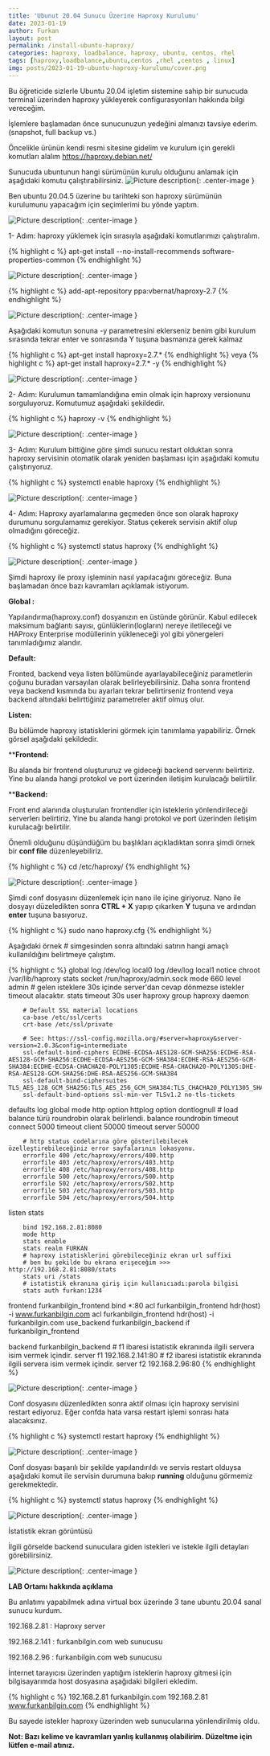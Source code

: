 ```yaml
---
title: 'Ubunut 20.04 Sunucu Üzerine Haproxy Kurulumu'
date: 2023-01-19
author: Furkan
layout: post
permalink: /install-ubuntu-haproxy/
categories: haproxy, loadbalance, haproxy, ubuntu, centos, rhel
tags: [haproxy,loadbalance,ubuntu,centos ,rhel ,centos , linux]
img: posts/2023-01-19-ubuntu-haproxy-kurulumu/cover.png
---
```


Bu öğreticide sizlerle Ubuntu 20.04 işletim sistemine sahip bir sunucuda terminal üzerinden haproxy yükleyerek configurasyonları hakkında bilgi vereceğim.

İşlemlere başlamadan önce sunucunuzun yedeğini almanızı tavsiye ederim. (snapshot, full backup vs.)

Öncelikle ürünün kendi resmi sitesine gidelim ve kurulum için gerekli komutları alalım
https://haproxy.debian.net/

Sunucuda ubuntunun hangi sürümünün kurulu olduğunu anlamak için aşağıdaki komutu çalıştırabilirsiniz.
![Picture description](/assets/img/posts/2023-01-19-ubuntu-haproxy-kurulumu/hostnamectl.png){: .center-image }

Ben ubuntu 20.04.5 üzerine bu tarihteki son haproxy sürümünün kurulumunu yapacağım için seçimlerimi bu yönde yaptım.

![Picture description](/assets/img/posts/2023-01-19-ubuntu-haproxy-kurulumu/command.png){: .center-image }

1- Adım: haproxy yüklemek için sırasıyla aşağıdaki komutlarımızı çalıştıralım.

{% highlight c %}
apt-get install --no-install-recommends software-properties-common
{% endhighlight %}

![Picture description](/assets/img/posts/2023-01-19-ubuntu-haproxy-kurulumu/ha-noins-rec.png){: .center-image }

{% highlight c %}
add-apt-repository ppa:vbernat/haproxy-2.7
{% endhighlight %}

![Picture description](/assets/img/posts/2023-01-19-ubuntu-haproxy-kurulumu/ha-add-repo.png){: .center-image }

Aşağıdaki komutun sonuna -y parametresini eklerseniz benim gibi kurulum sırasında tekrar enter ve sonrasında Y tuşuna basmanıza gerek kalmaz

{% highlight c %}
apt-get install haproxy=2.7.\*
{% endhighlight %}
veya
{% highlight c %}
apt-get install haproxy=2.7.\* -y
{% endhighlight %}

![Picture description](/assets/img/posts/2023-01-19-ubuntu-haproxy-kurulumu/ha-install.png){: .center-image }

2- Adım: Kurulumun tamamlandığına emin olmak için haproxy versionunu sorguluyoruz. Komutumuz aşağıdaki şekildedir.

{% highlight c %}
    haproxy -v
{% endhighlight %}

![Picture description](/assets/img/posts/2023-01-19-ubuntu-haproxy-kurulumu/haproxy-v.png){: .center-image }

3- Adım: Kurulum bittiğine göre şimdi sunucu restart olduktan sonra haproxy servisinin otomatik olarak yeniden başlaması için aşağıdaki komutu çalıştırıyoruz.

{% highlight c %}
systemctl enable haproxy
{% endhighlight %}

![Picture description](/assets/img/posts/2023-01-19-ubuntu-haproxy-kurulumu/ha-enable.png){: .center-image }

4- Adım: Haproxy ayarlamalarına geçmeden önce son olarak haproxy durumunu sorgulamamız gerekiyor. Status çekerek servisin aktif olup olmadığını göreceğiz.

{% highlight c %}
systemctl status haproxy
{% endhighlight %}

![Picture description](/assets/img/posts/2023-01-19-ubuntu-haproxy-kurulumu/ha-status.png){: .center-image }

Şimdi haproxy ile proxy işleminin nasıl yapılacağını göreceğiz.
Buna başlamadan önce bazı kavramları açıklamak istiyorum.

**Global :**

Yapılandırma(haproxy.conf) dosyanızın en üstünde görünür. Kabul edilecek maksimum bağlantı sayısı, günlüklerin(logların) nereye iletileceği ve HAProxy Enterprise modüllerinin yükleneceği yol gibi yönergeleri tanımladığımız alandır.

**Default:**

Fronted, backend veya listen bölümünde ayarlayabileceğiniz parametlerin çoğunu buradan varsayılan olarak belirleyebilirsiniz. Daha sonra frontend veya backend kısmında bu ayarları tekrar belirtirseniz frontend veya backend altındaki belirttiğiniz parametreler aktif olmuş olur.

**Listen:**

Bu bölümde haproxy istatisklerini görmek için tanımlama yapabiliriz.
Örnek görsel aşağıdaki şekildedir.

****Frontend:**

Bu alanda bir frontend oluştururuz ve gideceği backend serverını belirtiriz. Yine bu alanda hangi protokol ve port üzerinden iletişim kurulacağı belirtilir.

****Backend:**

Front end alanında oluşturulan frontendler için isteklerin yönlendirileceği serverlerı belirtiriz. Yine bu alanda hangi protokol ve port üzerinden iletişim kurulacağı belirtilir.

Önemli olduğunu düşündüğüm bu başlıkları açıkladıktan sonra şimdi örnek bir **conf file** düzenleyebiliriz.

{% highlight c %}
cd /etc/haproxy/
{% endhighlight %}

![Picture description](/assets/img/posts/2023-01-19-ubuntu-haproxy-kurulumu/conf-file-location.png){: .center-image }

Şimdi conf dosyasını düzenlemek için nano ile içine giriyoruz.
Nano ile dosyayı düzeledikten sonra **CTRL + X** yapıp çıkarken **Y** tuşuna ve ardından **enter** tuşuna basıyoruz.

{% highlight c %}
sudo nano haproxy.cfg
{% endhighlight %}

Aşağıdaki örnek # simgesinden sonra altındaki satırın hangi amaçlı kullanıldığını belirtmeye çalıştım.

{% highlight c %}
global
        log /dev/log    local0
        log /dev/log    local1 notice
        chroot /var/lib/haproxy
        stats socket /run/haproxy/admin.sock mode 660 level admin
        # gelen isteklere 30s içinde server'dan cevap dönmezse istekler timeout alacaktır.
        stats timeout 30s
        user haproxy
        group haproxy
        daemon

        # Default SSL material locations
        ca-base /etc/ssl/certs
        crt-base /etc/ssl/private

        # See: https://ssl-config.mozilla.org/#server=haproxy&server-version=2.0.3&config=intermediate
        ssl-default-bind-ciphers ECDHE-ECDSA-AES128-GCM-SHA256:ECDHE-RSA-AES128-GCM-SHA256:ECDHE-ECDSA-AES256-GCM-SHA384:ECDHE-RSA-AES256-GCM-SHA384:ECDHE-ECDSA-CHACHA20-POLY1305:ECDHE-RSA-CHACHA20-POLY1305:DHE-RSA-AES128-GCM-SHA256:DHE-RSA-AES256-GCM-SHA384
        ssl-default-bind-ciphersuites TLS_AES_128_GCM_SHA256:TLS_AES_256_GCM_SHA384:TLS_CHACHA20_POLY1305_SHA256
        ssl-default-bind-options ssl-min-ver TLSv1.2 no-tls-tickets

defaults
        log     global
        mode    http
        option  httplog
        option  dontlognull
        # load balance türü roundrobin olarak belirlendi.
        balance roundrobin
        timeout connect 5000
        timeout client  50000
        timeout server  50000

        # http status codelarına göre gösterilebilecek özelleştirebileceğiniz error sayfalarının lokasyonu. 
        errorfile 400 /etc/haproxy/errors/400.http
        errorfile 403 /etc/haproxy/errors/403.http
        errorfile 408 /etc/haproxy/errors/408.http
        errorfile 500 /etc/haproxy/errors/500.http
        errorfile 502 /etc/haproxy/errors/502.http
        errorfile 503 /etc/haproxy/errors/503.http
        errorfile 504 /etc/haproxy/errors/504.http

listen stats

        bind 192.168.2.81:8080
        mode http
        stats enable
        stats realm FURKAN
        # haproxy istatisklerini görebileceğiniz ekran url suffixi
        # ben bu şekilde bu ekrana erişeceğim >>> http://192.168.2.81:8080/stats 
        stats uri /stats
        # istatistik ekranına giriş için kullanıcıadı:parola bilgisi
        stats auth furkan:1234

frontend furkanbilgin_frontend
        bind *:80
        acl furkanbilgin_frontend  hdr(host) -i www.furkanbilgin.com
        acl furkanbilgin_frontend  hdr(host) -i furkanbilgin.com
        use_backend furkanbilgin_backend if furkanbilgin_frontend

backend furkanbilgin_backend
        # f1 ibaresi istatistik ekranında ilgili servera isim vermek içindir.
        server f1 192.168.2.141:80
        # f2 ibaresi istatistik ekranında ilgili servera isim vermek içindir.
        server f2 192.168.2.96:80
{% endhighlight %}

![Picture description](/assets/img/posts/2023-01-19-ubuntu-haproxy-kurulumu/edit-conf.png){: .center-image }

Conf dosyasını düzenledikten sonra aktif olması için haproxy servisini restart ediyoruz.
Eğer confda hata varsa restart işlemi sonrası hata alacaksınız.

{% highlight c %}
systemctl restart haproxy
{% endhighlight %}

![Picture description](/assets/img/posts/2023-01-19-ubuntu-haproxy-kurulumu/ha-restart.png){: .center-image }

Conf dosyası başarılı bir şekilde yapılandırıldı ve servis restart olduysa aşağıdaki komut ile servisin durumuna bakıp **running** olduğunu görmemiz gerekmektedir.

{% highlight c %}
systemctl status haproxy
{% endhighlight %}

![Picture description](/assets/img/posts/2023-01-19-ubuntu-haproxy-kurulumu/ha-status-conf.png){: .center-image }

İstatistik ekran görüntüsü

İlgili görselde backend sunuculara giden istekleri ve istekle ilgili detayları görebilirsiniz.

![Picture description](/assets/img/posts/2023-01-19-ubuntu-haproxy-kurulumu/ha-statistic.png){: .center-image }

**LAB Ortamı hakkında açıklama**

Bu anlatımı yapabilmek adına virtual box üzerinde 3 tane ubuntu 20.04 sanal sunucu kurdum.

192.168.2.81  : Haproxy server 

192.168.2.141 : furkanbilgin.com web sunucusu 

192.168.2.96  : furkanbilgin.com web sunucusu 

İnternet tarayıcısı üzerinden yaptığım isteklerin haproxy gitmesi için bilgisayarımda host dosyasına aşağıdaki bilgileri ekledim.

{% highlight c %}
192.168.2.81 furkanbilgin.com
192.168.2.81 www.furkanbilgin.com
{% endhighlight %}

Bu sayede istekler haproxy üzerinden web sunucularına yönlendirilmiş oldu.

**Not: Bazı kelime ve kavramları yanlış kullanmış olabilirim. Düzeltme için lütfen e-mail atınız.**
